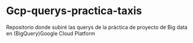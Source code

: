 # Gcp-querys-practica-taxis
Repositorio donde subiré las querys de la práctica de proyecto de Big data en (BigQuery)Google Cloud Platform
